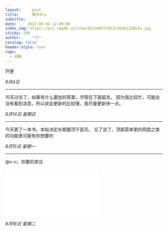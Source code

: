 ```yaml
---
layout:     post
title:      聊点什么
subtitle:   
date:     2022-08-04 12:00:00
index_img: https://pic.imgdb.cn/item/62fa487f16f2c2beb1320e1a.jpg
sticky: 100
author:     "lf"
catalog: false
header-style: text
tags:
  - 闲聊
---
```

开更

*8月4日*

-------------------------------

10天过去了，如果有什么要加的答案，尽管在下面留言。
因为我比较忙，可能会没有看到消息，所以说会更新的比较慢，我尽量更新快一点。

*8月14日 星期日*

-------------------------------

今天更了一本书。本帖决定长期置顶于首页。
忘了说了，顶部菜单里的网盘之类的功能里可能有你想要的

*8月15日 星期一*

-------------------------------

@o-o，你要的卖瓜
<iframe src="//player.bilibili.com/player.html?aid=720301117&bvid=BV1GQ4y1a7vC&cid=403369728&page=1" scrolling="no" border="0" frameborder="no" framespacing="0" allowfullscreen="true"> </iframe>

*8月16日 星期二*
